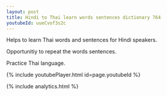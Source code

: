 ```yaml
---
layout: post
title: Hindi to Thai learn words sentences dictionary 764 
youtubeId: uueCvof3s2c
---
```

 
 
Helps to learn Thai words and sentences for Hindi speakers.

Opportunitiy to repeat the words sentences. 

Practice Thai language. 
 
{% include youtubePlayer.html id=page.youtubeId %}
 
 
{% include analytics.html %}